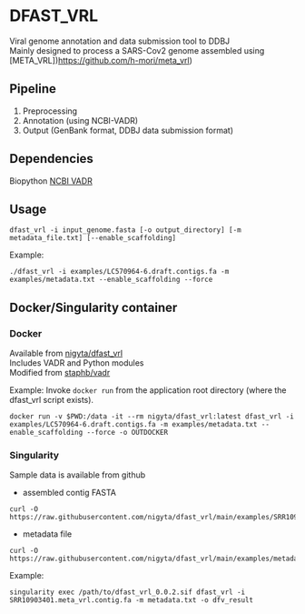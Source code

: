# DFAST_VRL
Viral genome annotation and data submission tool to DDBJ  
Mainly designed to process a SARS-Cov2 genome assembled using [META_VRL])https://github.com/h-mori/meta_vrl)

## Pipeline
1. Preprocessing
2. Annotation (using NCBI-VADR)
3. Output (GenBank format, DDBJ data submission format)

## Dependencies
Biopython
[NCBI VADR](https://github.com/ncbi/vadr)

## Usage
```
dfast_vrl -i input_genome.fasta [-o output_directory] [-m metadata_file.txt] [--enable_scaffolding]
```
  
Example:
```
./dfast_vrl -i examples/LC570964-6.draft.contigs.fa -m examples/metadata.txt --enable_scaffolding --force
```  

## Docker/Singularity container
### Docker
  Available from [nigyta/dfast_vrl](https://hub.docker.com/r/nigyta/dfast_vrl/)  
  Includes VADR and Python modules  
  Modified from [staphb/vadr](https://hub.docker.com/r/staphb/vadr/)

Example:
Invoke `docker run` from the application root directory (where the dfast_vrl script exists).

```
docker run -v $PWD:/data -it --rm nigyta/dfast_vrl:latest dfast_vrl -i examples/LC570964-6.draft.contigs.fa -m examples/metadata.txt --enable_scaffolding --force -o OUTDOCKER
```

### Singularity

Sample data is available from github

- assembled contig FASTA
```
curl -O https://raw.githubusercontent.com/nigyta/dfast_vrl/main/examples/SRR10903401.meta_vrl.contig.fa
```

- metadata file
```
curl -O https://raw.githubusercontent.com/nigyta/dfast_vrl/main/examples/metadata.txt
```

Example:
```
singularity exec /path/to/dfast_vrl_0.0.2.sif dfast_vrl -i SRR10903401.meta_vrl.contig.fa -m metadata.txt -o dfv_result
```
